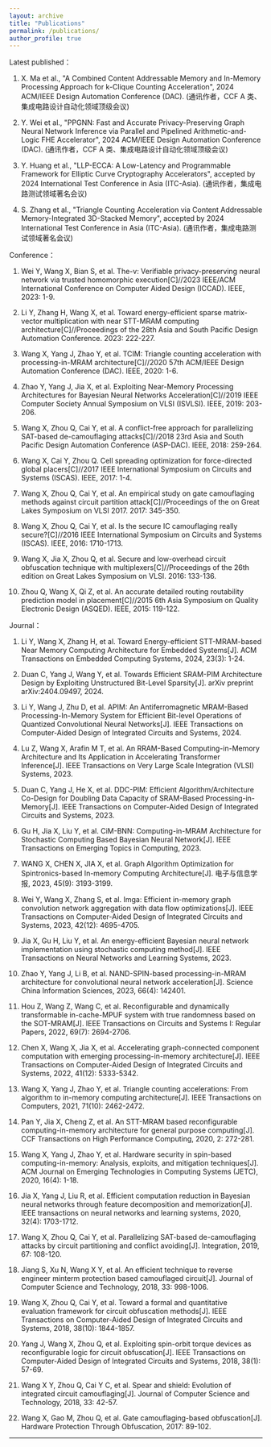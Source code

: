 ```yaml
---
layout: archive
title: "Publications"
permalink: /publications/
author_profile: true
---
```


Latest published：

1. X. Ma et al., "A Combined Content Addressable Memory and In-Memory Processing Approach for k-Clique Counting Acceleration", 2024 ACM/IEEE Design Automation Conference (DAC). (通讯作者，CCF A 类、集成电路设计自动化领域顶级会议)

2. Y. Wei et al., "PPGNN: Fast and Accurate Privacy-Preserving Graph Neural Network Inference via Parallel and Pipelined Arithmetic-and-Logic FHE Accelerator", 2024 ACM/IEEE Design Automation Conference (DAC). (通讯作者，CCF A 类、集成电路设计自动化领域顶级会议)

3. Y. Huang et al., "LLP-ECCA: A Low-Latency and Programmable Framework for Elliptic Curve Cryptography Accelerators", accepted by 2024 International Test Conference in Asia (ITC-Asia). (通讯作者，集成电路测试领域著名会议)

4. S. Zhang et al., "Triangle Counting Acceleration via Content Addressable Memory-Integrated 3D-Stacked Memory", accepted by 2024 International Test Conference in Asia (ITC-Asia). (通讯作者，集成电路测试领域著名会议)

Conference：

1. Wei Y, Wang X, Bian S, et al. The-v: Verifiable privacy-preserving neural network via trusted homomorphic execution[C]//2023 IEEE/ACM International Conference on Computer Aided Design (ICCAD). IEEE, 2023: 1-9.

2. Li Y, Zhang H, Wang X, et al. Toward energy-efficient sparse matrix-vector multiplication with near STT-MRAM computing architecture[C]//Proceedings of the 28th Asia and South Pacific Design Automation Conference. 2023: 222-227.

3. Wang X, Yang J, Zhao Y, et al. TCIM: Triangle counting acceleration with processing-in-MRAM architecture[C]//2020 57th ACM/IEEE Design Automation Conference (DAC). IEEE, 2020: 1-6.

4. Zhao Y, Yang J, Jia X, et al. Exploiting Near-Memory Processing Architectures for Bayesian Neural Networks Acceleration[C]//2019 IEEE Computer Society Annual Symposium on VLSI (ISVLSI). IEEE, 2019: 203-206.

5. Wang X, Zhou Q, Cai Y, et al. A conflict-free approach for parallelizing SAT-based de-camouflaging attacks[C]//2018 23rd Asia and South Pacific Design Automation Conference (ASP-DAC). IEEE, 2018: 259-264.

6. Wang X, Cai Y, Zhou Q. Cell spreading optimization for force-directed global placers[C]//2017 IEEE International Symposium on Circuits and Systems (ISCAS). IEEE, 2017: 1-4.

7. Wang X, Zhou Q, Cai Y, et al. An empirical study on gate camouflaging methods against circuit partition attack[C]//Proceedings of the on Great Lakes Symposium on VLSI 2017. 2017: 345-350.

8. Wang X, Zhou Q, Cai Y, et al. Is the secure IC camouflaging really secure?[C]//2016 IEEE International Symposium on Circuits and Systems (ISCAS). IEEE, 2016: 1710-1713.

9. Wang X, Jia X, Zhou Q, et al. Secure and low-overhead circuit obfuscation technique with multiplexers[C]//Proceedings of the 26th edition on Great Lakes Symposium on VLSI. 2016: 133-136.

10. Zhou Q, Wang X, Qi Z, et al. An accurate detailed routing routability prediction model in placement[C]//2015 6th Asia Symposium on Quality Electronic Design (ASQED). IEEE, 2015: 119-122.

Journal：

1. Li Y, Wang X, Zhang H, et al. Toward Energy-efficient STT-MRAM-based Near Memory Computing Architecture for Embedded Systems[J]. ACM Transactions on Embedded Computing Systems, 2024, 23(3): 1-24.

2. Duan C, Yang J, Wang Y, et al. Towards Efficient SRAM-PIM Architecture Design by Exploiting Unstructured Bit-Level Sparsity[J]. arXiv preprint arXiv:2404.09497, 2024.

3. Li Y, Wang J, Zhu D, et al. APIM: An Antiferromagnetic MRAM-Based Processing-In-Memory System for Efficient Bit-level Operations of Quantized Convolutional Neural Networks[J]. IEEE Transactions on Computer-Aided Design of Integrated Circuits and Systems, 2024.

4. Lu Z, Wang X, Arafin M T, et al. An RRAM-Based Computing-in-Memory Architecture and Its Application in Accelerating Transformer Inference[J]. IEEE Transactions on Very Large Scale Integration (VLSI) Systems, 2023.

5. Duan C, Yang J, He X, et al. DDC-PIM: Efficient Algorithm/Architecture Co-Design for Doubling Data Capacity of SRAM-Based Processing-in-Memory[J]. IEEE Transactions on Computer-Aided Design of Integrated Circuits and Systems, 2023.

6. Gu H, Jia X, Liu Y, et al. CiM-BNN: Computing-in-MRAM Architecture for Stochastic Computing Based Bayesian Neural Network[J]. IEEE Transactions on Emerging Topics in Computing, 2023.

7. WANG X, CHEN X, JIA X, et al. Graph Algorithm Optimization for Spintronics-based In-memory Computing Architecture[J]. 电子与信息学报, 2023, 45(9): 3193-3199.

8. Wei Y, Wang X, Zhang S, et al. Imga: Efficient in-memory graph convolution network aggregation with data flow optimizations[J]. IEEE Transactions on Computer-Aided Design of Integrated Circuits and Systems, 2023, 42(12): 4695-4705.

9. Jia X, Gu H, Liu Y, et al. An energy-efficient Bayesian neural network implementation using stochastic computing method[J]. IEEE Transactions on Neural Networks and Learning Systems, 2023.

10. Zhao Y, Yang J, Li B, et al. NAND-SPIN-based processing-in-MRAM architecture for convolutional neural network acceleration[J]. Science China Information Sciences, 2023, 66(4): 142401.

11. Hou Z, Wang Z, Wang C, et al. Reconfigurable and dynamically transformable in-cache-MPUF system with true randomness based on the SOT-MRAM[J]. IEEE Transactions on Circuits and Systems I: Regular Papers, 2022, 69(7): 2694-2706.

12. Chen X, Wang X, Jia X, et al. Accelerating graph-connected component computation with emerging processing-in-memory architecture[J]. IEEE Transactions on Computer-Aided Design of Integrated Circuits and Systems, 2022, 41(12): 5333-5342.

13. Wang X, Yang J, Zhao Y, et al. Triangle counting accelerations: From algorithm to in-memory computing architecture[J]. IEEE Transactions on Computers, 2021, 71(10): 2462-2472.

14. Pan Y, Jia X, Cheng Z, et al. An STT-MRAM based reconfigurable computing-in-memory architecture for general purpose computing[J]. CCF Transactions on High Performance Computing, 2020, 2: 272-281.

15. Wang X, Yang J, Zhao Y, et al. Hardware security in spin-based computing-in-memory: Analysis, exploits, and mitigation techniques[J]. ACM Journal on Emerging Technologies in Computing Systems (JETC), 2020, 16(4): 1-18.

16. Jia X, Yang J, Liu R, et al. Efficient computation reduction in Bayesian neural networks through feature decomposition and memorization[J]. IEEE transactions on neural networks and learning systems, 2020, 32(4): 1703-1712.

17. Wang X, Zhou Q, Cai Y, et al. Parallelizing SAT-based de-camouflaging attacks by circuit partitioning and conflict avoiding[J]. Integration, 2019, 67: 108-120.

18. Jiang S, Xu N, Wang X Y, et al. An efficient technique to reverse engineer minterm protection based camouflaged circuit[J]. Journal of Computer Science and Technology, 2018, 33: 998-1006.

19. Wang X, Zhou Q, Cai Y, et al. Toward a formal and quantitative evaluation framework for circuit obfuscation methods[J]. IEEE Transactions on Computer-Aided Design of Integrated Circuits and Systems, 2018, 38(10): 1844-1857.

20. Yang J, Wang X, Zhou Q, et al. Exploiting spin-orbit torque devices as reconfigurable logic for circuit obfuscation[J]. IEEE Transactions on Computer-Aided Design of Integrated Circuits and Systems, 2018, 38(1): 57-69.

21. Wang X Y, Zhou Q, Cai Y C, et al. Spear and shield: Evolution of integrated circuit camouflaging[J]. Journal of Computer Science and Technology, 2018, 33: 42-57.

22. Wang X, Gao M, Zhou Q, et al. Gate camouflaging-based obfuscation[J]. Hardware Protection Through Obfuscation, 2017: 89-102.



--------
<!-- {% for post in site.publications reversed %}
  {% include archive-single.html %}
{% endfor %} -->
